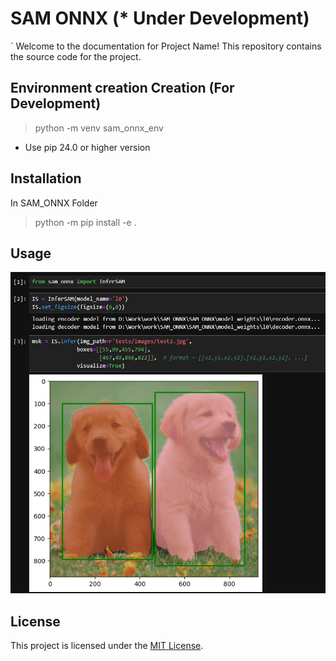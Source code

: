# SAM ONNX (* Under Development)
`
Welcome to the documentation for Project Name! This repository contains the source code for the project.

## Environment creation Creation (For Development)

> python -m venv sam_onnx_env

- Use pip 24.0 or higher version 

## Installation
In SAM_ONNX Folder
> python -m pip install -e .

## Usage
![alt text](repo_assests/demo.png)

## License

This project is licensed under the [MIT License](LICENSE).